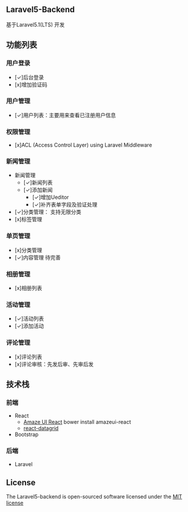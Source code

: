 ## Laravel5-Backend

基于Laravel5.1(LTS) 开发

## 功能列表

### 用户登录
* [✓]后台登录
* [x]增加验证码

### 用户管理
* [✓]用户列表：主要用来查看已注册用户信息

### 权限管理
* [x]ACL (Access Control Layer) using Laravel Middleware

### 新闻管理
* 新闻管理
    - [✓]新闻列表
    - [✓]添加新闻
        - [✓]增加Ueditor
        - [✓]补齐表单字段及验证处理
* [✓]分类管理： 支持无限分类    
* [x]标签管理

### 单页管理
* [x]分类管理
* [✓]内容管理   待完善

### 相册管理
* [x]相册列表

### 活动管理
* [✓]活动列表  
* [✓]添加活动

### 评论管理
* [x]评论列表
* [x]评论审核：先发后审、先审后发

## 技术栈

### 前端
 * React
    * [Amaze UI React](http://amazeui.org/react/)
        bower install amazeui-react
    * [react-datagrid](https://github.com/zippyui/react-datagrid)
 * Bootstrap

### 后端
 * Laravel




## License

The Laravel5-backend is open-sourced software licensed under the [MIT license](http://opensource.org/licenses/MIT)
